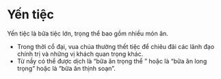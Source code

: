 # Yến tiệc

Yến tiệc là bữa tiệc lớn, trọng thể bao gồm nhiều món ăn.
- Trong thời cổ đại, vua chúa thường thết tiệc để chiêu đãi các lãnh đạo chính trị và những vị khách quan trọng khác.
- Từ nầy có thể được dịch là “bữa ăn trọng thể ” hoặc là “bữa ăn long trọng” hoặc là “bữa ăn thịnh soạn”.

